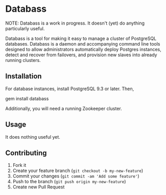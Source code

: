 # Databass

NOTE: Databass is a work in progress. It doesn't (yet) do anything particularly useful. 

Databass is a tool for making it easy to manage a cluster of PostgreSQL databases. Databass is a daemon and accompanying command line tools designed to allow administrators automatically deploy Postgres instances, detect and recover from failovers, and provision new slaves into already running clusters. 

## Installation

For database instances, install PostgreSQL 9.3 or later. Then,

  gem install databass

Additionally, you will need a running Zookeeper cluster. 

## Usage

It does nothing useful yet. 

## Contributing

1. Fork it
2. Create your feature branch (`git checkout -b my-new-feature`)
3. Commit your changes (`git commit -am 'Add some feature'`)
4. Push to the branch (`git push origin my-new-feature`)
5. Create new Pull Request
